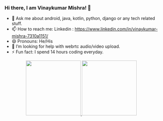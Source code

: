 ### Hi there, I am Vinaykumar Mishra! 👋

<!--
**vinaykumar2197/vinaykumar2197** is a ✨ _special_ ✨ repository because its `README.md` (this file) appears on your GitHub profile.

Here are some ideas to get you started:

- 🔭 I’m currently working on ...
- 🌱 I’m currently learning 
- 👯 I’m looking to collaborate on 
-->
- 💬 Ask me about android, java, kotlin, python, django or any tech related stuff.
- 📫 How to reach me: Linkedin : https://www.linkedin.com/in/vinaykumar-mishra-7310a1151/
- 😄 Pronouns: He/His
- 🤔 I’m looking for help with webrtc audio/video upload.
- ⚡ Fun fact: I spend 14 hours coding everyday.


<p align="center">
<a href="https://github-readme-stats-eight-theta.vercel.app">
  

  <img height="180em" src="https://github-readme-stats-eight-theta.vercel.app/api?username=vinaykumar2197&show_icons=true&theme=tokyonight&include_all_commits=true&count_private=true"/>
  
  <img height="180em" src="https://github-readme-stats-eight-theta.vercel.app/api/top-langs/?username=vinaykumar2197&layout=compact&langs_count=8&theme=tokyonight"/>
  
</a>
</p>
